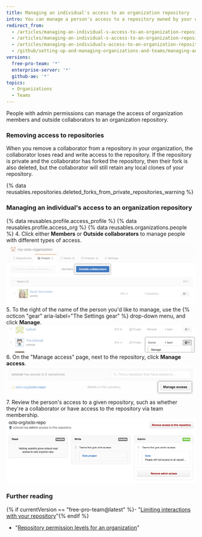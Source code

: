 ```yaml
---
title: Managing an individual's access to an organization repository
intro: You can manage a person's access to a repository owned by your organization.
redirect_from:
  - /articles/managing-an-individual-s-access-to-an-organization-repository-early-access-program/
  - /articles/managing-an-individual-s-access-to-an-organization-repository
  - /articles/managing-an-individuals-access-to-an-organization-repository
  - /github/setting-up-and-managing-organizations-and-teams/managing-an-individuals-access-to-an-organization-repository
versions:
  free-pro-team: '*'
  enterprise-server: '*'
  github-ae: '*'
topics:
  - Organizations
  - Teams
---
```


People with admin permissions can manage the access of organization members and outside collaborators to an organization repository.

### Removing access to repositories

When you remove a collaborator from a repository in your organization, the collaborator loses read and write access to the repository. If the repository is private and the collaborator has forked the repository, then their fork is also deleted, but the collaborator will still retain any local clones of your repository.

{% data reusables.repositories.deleted_forks_from_private_repositories_warning %}

### Managing an individual's access to an organization repository

{% data reusables.profile.access_profile %}
{% data reusables.profile.access_org %}
{% data reusables.organizations.people %}
4. Click either **Members** or **Outside collaborators** to manage people with different types of access. ![Button to invite members or outside collaborators to an organization](/assets/images/help/organizations/select-outside-collaborators.png)
5. To the right of the name of the person you'd like to manage, use the {% octicon "gear" aria-label="The Settings gear" %} drop-down menu, and click **Manage**.
  ![The manage access link](/assets/images/help/organizations/member-manage-access.png)
6. On the "Manage access" page, next to the repository, click **Manage access**.
![Manage access button for a repository](/assets/images/help/organizations/repository-manage-access.png)
7. Review the person's access to a given repository, such as whether they're a collaborator or have access to the repository via team membership.
![Repository access matrix for the user](/assets/images/help/organizations/repository-access-matrix-for-user.png)

### Further reading

{% if currentVersion == "free-pro-team@latest" %}- "[Limiting interactions with your repository](/articles/limiting-interactions-with-your-repository)"{% endif %}
- "[Repository permission levels for an organization](/articles/repository-permission-levels-for-an-organization)"
